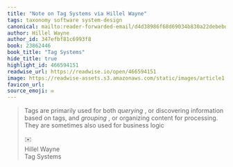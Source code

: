 ```yaml
---
title: "Note on Tag Systems via Hillel Wayne"
tags: taxonomy software system-design
canonical: mailto:reader-forwarded-email/d4d38986f68d69034b830a22debebd7c
author: Hillel Wayne
author_id: 347efbf81c6993f8
book: 23862446
book_title: "Tag Systems"
hide_title: true
highlight_id: 466594151
readwise_url: https://readwise.io/open/466594151
image: https://readwise-assets.s3.amazonaws.com/static/images/article1.be68295a7e40.png
favicon_url: 
source_emoji: ✉️
---
```


> Tags are primarily used for both *querying* , or discovering information based on tags, and *grouping* , or organizing content for processing. They are sometimes also used for business logic
> <div class="quoteback-footer"><div class="quoteback-avatar"><span class="mini-emoji"> ✉️</span></div><div class="quoteback-metadata"><div class="metadata-inner"><span style="display:none">FROM:</span><div aria-label="Hillel Wayne" class="quoteback-author"> Hillel Wayne</div><div aria-label="Tag Systems" class="quoteback-title"> Tag Systems</div></div></div></div>